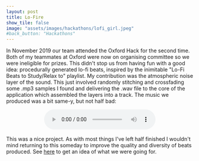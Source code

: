 ```yaml
---
layout: post
title: Lo-Fire
show_tile: false
image: "assets/images/hackathons/lofi_girl.jpeg"
#back_button: "Hackathons"
---
```


In November 2019 our team attended the Oxford Hack for the second time. Both of my teammates at Oxford were now on organising committee so we were ineligible for prizes. This didn't stop us from having fun with a good idea: procedurally generated lo-fi beats, inspired by the inimitable "Lo-Fi Beats to Study/Relax to" playlist. My contribution was the atmospheric noise layer of the sound. This just involved randomly stitching and crossfading some .mp3 samples I found and delivering the .wav file to the core of the application which assembled the layers into a track. The music we produced was a bit same-y, but not half bad:

<div style="text-align: center;">
<audio controls>
    <source src="/assets/same-y_music.mp3" type="audio/mpeg">
    Your browser does not support the audio element.
</audio>
</div>
<br>
This was a nice project. As with most things I've left half finished I wouldn't mind returning to this someday to improve the quality and diversity of beats produced. See <a href="https://www.youtube.com/watch?v=5qap5aO4i9A">here</a> to get an idea of what we were going for.